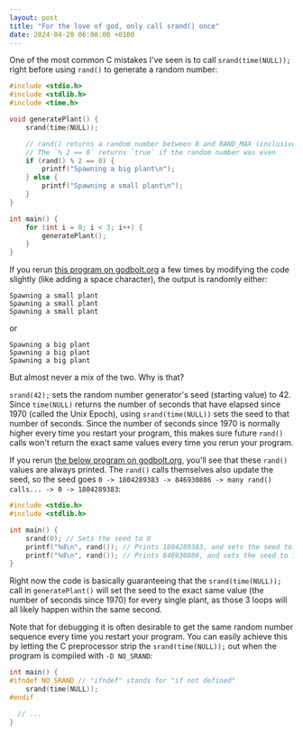 ```yaml
---
layout: post
title: "For the love of god, only call srand() once"
date: 2024-04-20 06:00:00 +0100
---
```


One of the most common C mistakes I've seen is to call `srand(time(NULL));` right before using `rand()` to generate a random number:

```c
#include <stdio.h>
#include <stdlib.h>
#include <time.h>

void generatePlant() {
    srand(time(NULL));

    // rand() returns a random number between 0 and RAND_MAX (inclusive)
    // The `% 2 == 0` returns `true` if the random number was even
    if (rand() % 2 == 0) {
        printf("Spawning a big plant\n");
    } else {
        printf("Spawning a small plant\n");
    }
}

int main() {
    for (int i = 0; i < 3; i++) {
        generatePlant();
    }
}
```

If you rerun [this program on godbolt.org](https://godbolt.org/z/b8a6c16fa) a few times by modifying the code slightly (like adding a space character), the output is randomly either:

```
Spawning a small plant
Spawning a small plant
Spawning a small plant
```

or

```
Spawning a big plant
Spawning a big plant
Spawning a big plant
```

But almost never a mix of the two. Why is that?

`srand(42);` sets the random number generator's seed (starting value) to 42. Since `time(NULL)` returns the number of seconds that have elapsed since 1970 (called the Unix Epoch), using `srand(time(NULL))` sets the seed to that number of seconds. Since the number of seconds since 1970 is normally higher every time you restart your program, this makes sure future `rand()` calls won't return the exact same values every time you rerun your program.

If you rerun [the below program on godbolt.org](https://godbolt.org/z/9jzWjcj5v), you'll see that these `rand()` values are always printed. The `rand()` calls themselves also update the seed, so the seed goes `0 -> 1804289383 -> 846930886 -> many rand() calls... -> 0 -> 1804289383`:

```c
#include <stdio.h>
#include <stdlib.h>

int main() {
    srand(0); // Sets the seed to 0
    printf("%d\n", rand()); // Prints 1804289383, and sets the seed to it
    printf("%d\n", rand()); // Prints 846930886, and sets the seed to it
}
```

Right now the code is basically guaranteeing that the `srand(time(NULL));` call in `generatePlant()` will set the seed to the exact same value (the number of seconds since 1970) for every single plant, as those 3 loops will all likely happen within the same second.

Note that for debugging it is often desirable to get the same random number sequence every time you restart your program. You can easily achieve this by letting the C preprocessor strip the `srand(time(NULL));` out when the program is compiled with `-D NO_SRAND`:
```c
int main() {
#ifndef NO_SRAND // "ifndef" stands for "if not defined"
    srand(time(NULL));
#endif

  // ...
}
```

